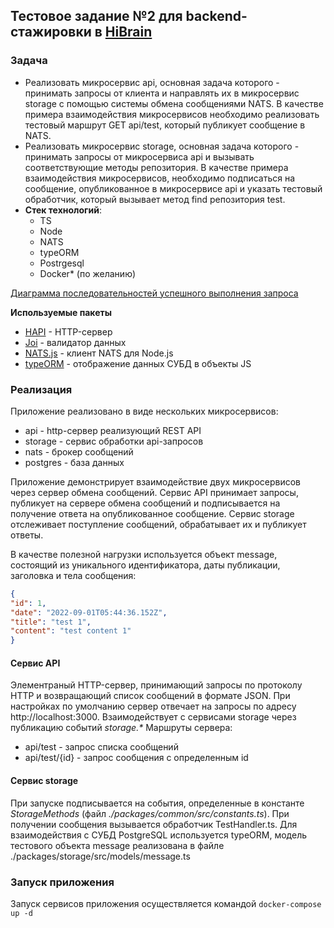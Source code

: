 ## Тестовое задание №2 для backend-стажировки в [HiBrain](https://hibrain.ru/)

### Задача

- Реализовать микросервис api, основная задача которого - принимать запросы от клиента и направлять их в микросервис storage с помощью системы обмена сообщениями NATS. В качестве примера взаимодействия микросервисов необходимо реализовать тестовый маршрут GET api/test, который публикует сообщение в NATS.
- Реализовать микросервис storage, основная задача которого - принимать запросы от микросервиса api и вызывать соответствующие методы репозитория. В качестве примера взаимодействия микросервисов, необходимо подписаться на сообщение, опубликованное в микросервисе api и указать тестовый обработчик, который вызывает метод find репозитория test.
- **Стек технологий**:
  - TS
  - Node
  - NATS
  - typeORM
  - Postrgesql
  - Docker* (по желанию)

[Диаграмма последовательностей успешного выполнения запроса](https://drive.google.com/file/d/1Ggy8sdk-1VxbTbEXdxTiwyvean1zzt6z/view)

**Используемые пакеты**

- [HAPI](https://hapi.dev/) - HTTP-сервер
- [Joi](https://joi.dev/) - валидатор данных
- [NATS.js](https://github.com/nats-io/nats.js) - клиент NATS для Node.js
- [typeORM](https://typeorm.io/) - отображение данных СУБД в объекты JS

### Реализация

Приложение реализовано в виде нескольких микросервисов:
- api - http-сервер реализующий REST API
- storage - сервис обработки api-запросов
- nats - брокер сообщений
- postgres - база данных

Приложение демонстрирует взаимодействие двух микросервисов через сервер обмена сообщений. Сервис API принимает запросы, публикует на сервере обмена сообщений и подписывается на получение ответа на опубликованное сообщение. Сервис storage отслеживает поступление сообщений, обрабатывает их и публикует ответы.

В качестве полезной нагрузки используется объект message, состоящий из уникального идентификатора, даты публикации, заголовка и тела сообщения:
```JSON
{
"id": 1,
"date": "2022-09-01T05:44:36.152Z",
"title": "test 1",
"content": "test content 1"
}
```

#### Сервис API

Элементраный HTTP-сервер, принимающий запросы по протоколу HTTP и возвращающий список сообщений в формате JSON. При настройках по умолчанию сервер отвечает на запросы по адресу http://localhost:3000. Взаимодействует с сервисами storage через публикацию событий *storage.\**
Маршруты сервера:
- api/test - запрос списка сообщений
- api/test/{id} - запрос сообщения с определенным id

#### Сервис storage

При запуске подписывается на события, определенные в константе *StorageMethods* (файл *./packages/common/src/constants.ts*). При получении сообщения вызывается обработчик TestHandler.ts. Для взаимодействия с СУБД PostgreSQL используется typeORM, модель тестового объекта message реализована в файле ./packages/storage/src/models/message.ts

### Запуск приложения

Запуск сервисов приложения осуществляется командой `docker-compose up -d`
